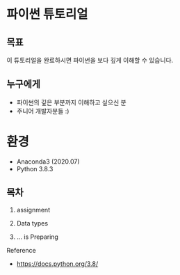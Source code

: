# 파이썬 튜토리얼

## 목표

이 튜토리얼을 완료하시면 파이썬을 보다 깊게 이해할 수 있습니다.

## 누구에게

- 파이썬의 깊은 부분까지 이해하고 싶으신 분
- 주니어 개발자분들 :)



# 환경

- Anaconda3 (2020.07)
- Python 3.8.3

## 목차

1. assignment

2. Data types
3. ... is Preparing









Reference

- https://docs.python.org/3.8/